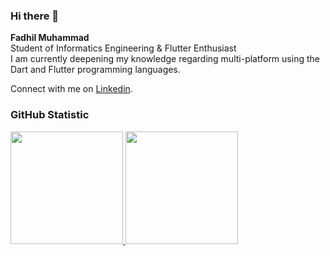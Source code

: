 ### Hi there 👋
**Fadhil Muhammad**  
Student of Informatics Engineering & Flutter Enthusiast <br>
I am currently deepening my knowledge regarding multi-platform using the Dart and Flutter programming languages.

Connect with me on [Linkedin](https://www.linkedin.com/in/fadhil-muhammad79).
### GitHub Statistic
<p align="left">
<a href="https://github.com/famuh">
  <img height="180em" src="https://github-readme-stats-eight-theta.vercel.app/api?username=famuh&show_icons=true&theme=algolia&include_all_commits=true&count_private=true"/>
  <img height="180em" src="https://github-readme-stats-eight-theta.vercel.app/api/top-langs/?username=famuh&layout=compact&langs_count=8&theme=algolia"/>
</a>
</p>
<!--
**famuh/famuh** is a ✨ _special_ ✨ repository because its `README.md` (this file) appears on your GitHub profile.

Here are some ideas to get you started:

- 🔭 I’m currently working on ...
- 🌱 I’m currently learning ...
- 👯 I’m looking to collaborate on ...
- 🤔 I’m looking for help with ...
- 💬 Ask me about ...
- 📫 How to reach me: ...
- 😄 Pronouns: ...
- ⚡ Fun fact: ...
-->
